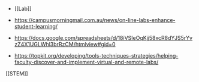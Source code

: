   - [[Lab]]

  - https://campusmorningmail.com.au/news/on-line-labs-enhance-student-learning/
  - https://docs.google.com/spreadsheets/d/18iVSIeOqKjj58xcR8dYJS5rYvzZ4X1UGLWhl3brRzCM/htmlview#gid=0

  - https://topkit.org/developing/tools-techniques-strategies/helping-faculty-discover-and-implement-virtual-and-remote-labs/

[[STEM]]